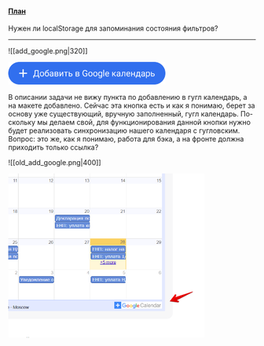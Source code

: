 
#### [План](README.md)


Нужен ли localStorage для запоминания состояния фильтров?

---

![[add_google.png|320]]

<img src="assets/add_google.png" width="320">

В описании задачи не вижу пункта по добавлению в гугл календарь, a на макете добавленo. Сейчас эта кнопка есть и как я понимаю, берет за основу уже существующий, вручную заполненный, гугл календарь. По-скольку мы делаем свой, для функционирования данной кнопки нужно будет реализовать синхронизацию нашего календаря с гугловским. Вопрос: это же, как я понимаю, работа для бэка, а на фронте должна приходить только ссылка?

![[old_add_google.png|400]]

<img src="assets/old_add_google.png" width="400">
